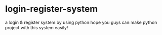 # login-register-system
a login &amp; register system by using python 
hope you guys can make python project with this system easily!
